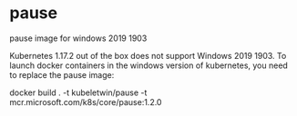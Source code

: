 # pause

pause image for windows 2019 1903

Kubernetes 1.17.2 out of the box does not support Windows 2019 1903.
To launch docker containers in the windows version of kubernetes, you need to replace the pause image: 

docker build . -t kubeletwin/pause -t mcr.microsoft.com/k8s/core/pause:1.2.0
